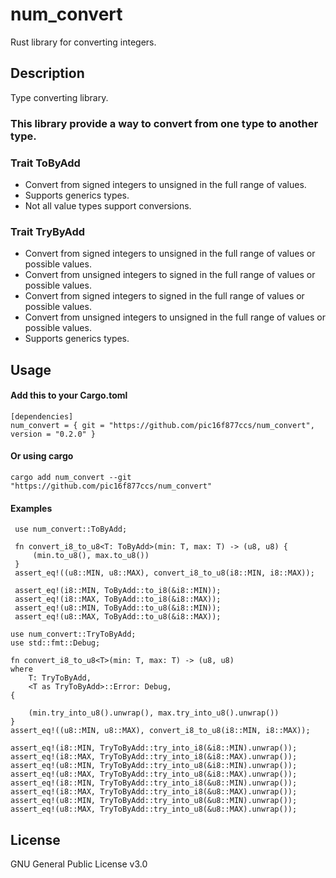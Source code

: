 # num_convert

Rust library for converting integers.

## Description

Type converting library.

### This library provide a way to convert from one type to another type.
### Trait ToByAdd
- Convert from signed integers to unsigned in the full range of values.
- Supports generics types.
- Not all value types support conversions.

### Trait TryByAdd
- Convert from signed integers to unsigned in the full range of values or possible values.
- Convert from unsigned integers to signed in the full range of values or possible values.
- Convert from signed integers to signed in the full range of values or possible values.
- Convert from unsigned integers to unsigned in the full range of values or possible values.
- Supports generics types.

## Usage

#### Add this to your Cargo.toml
```
[dependencies]
num_convert = { git = "https://github.com/pic16f877ccs/num_convert", version = "0.2.0" }
```
#### Or using cargo
```
cargo add num_convert --git "https://github.com/pic16f877ccs/num_convert"

```
#### Examples
```
 use num_convert::ToByAdd;
 
 fn convert_i8_to_u8<T: ToByAdd>(min: T, max: T) -> (u8, u8) {
     (min.to_u8(), max.to_u8())
 }
 assert_eq!((u8::MIN, u8::MAX), convert_i8_to_u8(i8::MIN, i8::MAX));
```

```
 assert_eq!(i8::MIN, ToByAdd::to_i8(&i8::MIN));
 assert_eq!(i8::MAX, ToByAdd::to_i8(&i8::MAX));
 assert_eq!(u8::MIN, ToByAdd::to_u8(&i8::MIN));
 assert_eq!(u8::MAX, ToByAdd::to_u8(&i8::MAX));
```

```
use num_convert::TryToByAdd;
use std::fmt::Debug;

fn convert_i8_to_u8<T>(min: T, max: T) -> (u8, u8)
where
    T: TryToByAdd,
    <T as TryToByAdd>::Error: Debug, 
{
  
    (min.try_into_u8().unwrap(), max.try_into_u8().unwrap())
}   
assert_eq!((u8::MIN, u8::MAX), convert_i8_to_u8(i8::MIN, i8::MAX));
```  

```
assert_eq!(i8::MIN, TryToByAdd::try_into_i8(&i8::MIN).unwrap());
assert_eq!(i8::MAX, TryToByAdd::try_into_i8(&i8::MAX).unwrap());
assert_eq!(u8::MIN, TryToByAdd::try_into_u8(&i8::MIN).unwrap());
assert_eq!(u8::MAX, TryToByAdd::try_into_u8(&i8::MAX).unwrap());
assert_eq!(i8::MIN, TryToByAdd::try_into_i8(&u8::MIN).unwrap());
assert_eq!(i8::MAX, TryToByAdd::try_into_i8(&u8::MAX).unwrap());
assert_eq!(u8::MIN, TryToByAdd::try_into_u8(&u8::MIN).unwrap());
assert_eq!(u8::MAX, TryToByAdd::try_into_u8(&u8::MAX).unwrap());
```

## License
GNU General Public License v3.0

